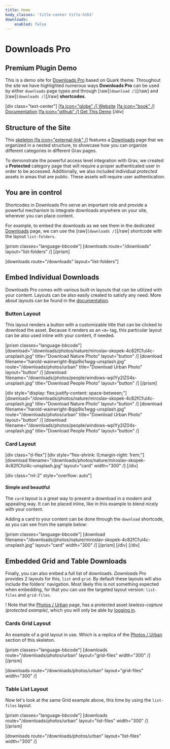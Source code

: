 ```yaml
---
title: Home
body_classes: 'title-center title-h1h2'
downloads:
    enabled: false
---
```


# Downloads Pro
## Premium Plugin Demo

This is a demo site for [Downloads Pro](https://getgrav.org/premium/downloads-pro?target=_blank) based on Quark theme. Throughout the site we have highlighted numerous ways **Downloads Pro** can be used by either `downloads` page types and through [raw]`[download /]`[/raw] and [raw]`[downloads /]`[/raw] **shortcodes**.

[div class="text-center"]
[[fa icon="globe" /] Website](https://getgrav.org/premium/downloads-pro?target=_blank&classes=btn) 
[[fa icon="book" /] Documentation](https://getgrav.org/premium/downloads-pro/docs?target=_blank&classes=btn)
[[fa icon="github" /] Get This Demo](https://github.com/trilbymedia/grav-skeleton-downloads?target=_blank&classes=btn)
[/div]

## Structure of the Site
This [skeleton [fa icon="external-link" /]](https://github.com/trilbymedia/grav-skeleton-downloads?target=_blank) features a [Downloads](/downloads) page that we organized in a nested structure, to showcase how you can organize different categories in different Grav pages.

To demonstrate the powerful access level integration with Grav, we created a **Protected** category page that will require a proper authenticated user in order to be accessed. Additionally, we also included individual _protected_ assets in areas that are public. These assets will require user authentication. 

## You are in control

Shortcodes in Downloads Pro serve an important role and provide a powerful mechanism to integrate downloads anywhere on your site, wherever you can place content.

For example, to embed the downloads as we see them in the dedicated [Downloads](/downloads) page, we can use the [raw]`[downloads /]`[/raw] shortcode with the layout `list-folders`.

[prism classes="language-bbcode"]
[downloads route="/downloads" layout="list-folders" /]
[/prism]

[downloads route="/downloads" layout="list-folders"]

## Embed Individual Downloads

 Downloads Pro comes with various built-in layouts that can be utilized with your content. Layouts can be also easily created to satisfy any need. More about layouts can be found in the [documentation](https://getgrav.org/premium/downloads-pro/docs?target=_blank).

### Button Layout
This layout renders a button with a customizable title that can be clicked to download the asset. Because it renders as an `<A>` tag, this particular layout can be also used inline with your content, if needed.

[prism classes="language-bbcode"]
[download="/downloads/photos/nature/miroslav-skopek-4c82fCful4c-unsplash.jpg" title="Download Nature Photo" layout="button" /]
[download filename="harold-wainwright-Bqip9io1wgg-unsplash.jpg" route="/downloads/photos/urban" title="Download Urban Photo" layout="button" /]
[download filename="/downloads/photos/people/windows-wpIYy2lZ04s-unsplash.jpg" title="Download People Photo" layout="button" /]
[/prism]

[div style="display: flex;justify-content: space-between;"]
[download="/downloads/photos/nature/miroslav-skopek-4c82fCful4c-unsplash.jpg" title="Download Nature Photo" layout="button" /]
[download filename="harold-wainwright-Bqip9io1wgg-unsplash.jpg" route="/downloads/photos/urban" title="Download Urban Photo" layout="button" /]
[download filename="/downloads/photos/people/windows-wpIYy2lZ04s-unsplash.jpg" title="Download People Photo" layout="button" /]

### Card Layout
[div class="d-flex"]
[div style="flex-shrink: 0;margin-right: 1rem;"]
[download filename="/downloads/photos/nature/miroslav-skopek-4c82fCful4c-unsplash.jpg" layout="card" width="300" /]
[/div]

[div class="ml-2" style="overflow: auto"]
#### Simple and beautiful
The `card` layout is a great way to present a download in a modern and appealing way. It can be placed inline, like in this example to blend nicely with your content.

Adding a card to your content can be done through the `download` shortcode, as you can see from the sample below:

[prism classes="language-bbcode"]
[download filename="/downloads/photos/nature/miroslav-skopek-4c82fCful4c-unsplash.jpg" layout="card" width="300" /]
[/prism]
[/div]
[/div]


## Embedded Grid and Table Downloads
Finally, you can also embed a full list of downloads. *Downloads Pro* provides 2 layouts for this, `list` and `grid`. By default these layouts will also include the folders' navigation. Most likely this is not something expected when embedding, for that you can use the targeted layout version: `list-files` and `grid-files`.

! Note that the [Photos / Urban](/photos/urban) page, has a protected asset *lawless-capture (protected example)*, which you will only be able by [logging in](/sign-in).

### Cards Grid Layout
An example of a grid layout in use. Which is a replica of the [Photos / Urban](/photos/urban) section of this skeleton.

[prism classes="language-bbcode"]
[downloads route="/downloads/photos/urban" layout="grid-files" width="300" /]
[/prism]

[downloads route="/downloads/photos/urban" layout="grid-files" width="300" /]


### Table List Layout
Now let's look at the same Grid example above, this time by using the `list-files` layout.

[prism classes="language-bbcode"]
[downloads route="/downloads/photos/urban" layout="list-files" width="300" /]
[/prism]

[downloads route="/downloads/photos/urban" layout="list-files" width="300" /]